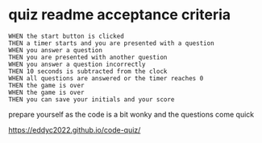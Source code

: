 # quiz readme acceptance criteria

```GIVEN a timed code quiz
WHEN the start button is clicked
THEN a timer starts and you are presented with a question
WHEN you answer a question
THEN you are presented with another question
WHEN you answer a question incorrectly
THEN 10 seconds is subtracted from the clock
WHEN all questions are answered or the timer reaches 0
THEN the game is over
WHEN the game is over 
THEN you can save your initials and your score
```
prepare yourself as the code is a bit wonky and the questions come quick

https://eddyc2022.github.io/code-quiz/ 
 
